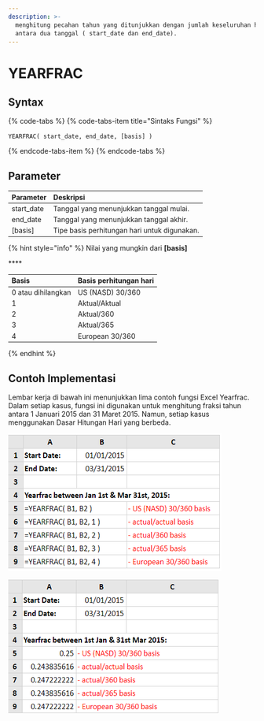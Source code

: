 ```yaml
---
description: >-
  menghitung pecahan tahun yang ditunjukkan dengan jumlah keseluruhan hari di
  antara dua tanggal ( start_date dan end_date).
---
```


# YEARFRAC

## Syntax

{% code-tabs %}
{% code-tabs-item title="Sintaks Fungsi" %}
```text
YEARFRAC( start_date, end_date, [basis] )
```
{% endcode-tabs-item %}
{% endcode-tabs %}

## Parameter

| Parameter | Deskripsi |
| :--- | :--- |
| start\_date | Tanggal yang menunjukkan tanggal mulai. |
| end\_date | Tanggal yang menunjukkan tanggal akhir. |
| \[basis\] | Tipe basis perhitungan hari untuk digunakan. |

{% hint style="info" %}
Nilai yang mungkin dari **\[basis\]**

\*\*\*\*

| **Basis** | **Basis perhitungan hari** |
| :--- | :--- |
| 0 atau dihilangkan | US \(NASD\) 30/360 |
| 1 | Aktual/Aktual |
| 2 | Aktual/360 |
| 3 | Aktual/365 |
| 4 | European 30/360 |
{% endhint %}

## Contoh Implementasi

Lembar kerja di bawah ini menunjukkan lima contoh fungsi Excel Yearfrac. Dalam setiap kasus, fungsi ini digunakan untuk menghitung fraksi tahun antara 1 Januari 2015 dan 31 Maret 2015. Namun, setiap kasus menggunakan Dasar Hitungan Hari yang berbeda.

![Rumus](../.gitbook/assets/screenshot-226.png)

![Hasil](../.gitbook/assets/screenshot-225.png)

